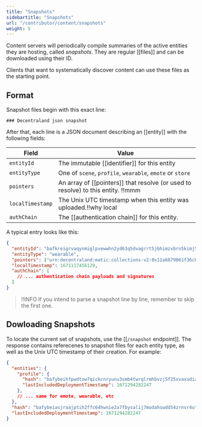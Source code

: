 ```yaml
---
title: "Snapshots"
sidebartitle: "Snapshots"
url: "/contributor/content/snapshots"
weight: 5
---
```


Content servers will periodically compile summaries of the active entities they are hosting, called _snapshots_. They are regular [[files]] and can be downloaded using their ID.

Clients that want to systematically discover content can use these files as the starting point.

## Format

Snapshot files begin with this exact line:

```
### Decentraland json snapshot
```

After that, each line is a JSON document describing an [[entity]] with the following fields:

| Field | Value |
| ----- | --- |
| `entityId` | The immutable [[identifier]] for this entity
| `entityType` | One of `scene`, `profile`, `wearable`, `emote` or `store`
| `pointers` | An array of [[pointers]] that resolve (or used to resolve) to this entity. !!mmm
| `localTimestamp` | The Unix UTC timestamp when this entity was uploaded.!!why local
| `authChain` | The [[authentication chain]] for this entity.

A typical entry looks like this:

```json
{
  "entityId": "bafkreigrvaqynmiglpvewwhn2yd63q5dvagrrt5jbhimzvbrn5kimj5zne",
  "entityType": "wearable",
  "pointers": ["urn:decentraland:matic:collections-v2:0x11a6879861f36cbad632a4e7226816a16139fb33:0"],
  "localTimestamp": 1671117456129,
  "authChain": [
    // ... authentication chain payloads and signatures
  ]
}
```

> !!INFO
> If you intend to parse a snapshot line by line, remember to skip the first one.

## Dowloading Snapshots

To locate the current set of snapshots, use the [[`/snapshot` endpoint]]. The response contains referecenes to snapshot files for each entity type, as well as the Unix UTC timestamp of their creation. For example:

```json
{
  "entities": {
    "profile": {
      "hash": "bafybeihfpwdtow7qickcnryunu3smb4twrqlrmhbvzj5f25xvaxudiayyy",
      "lastIncludedDeploymentTimestamp": 1671294282247
    },
    // ... same for emote, wearable, etc
  },
  "hash": "bafybeiasjraajptih2ffc64hwnie2a7fbysalij7modahswdd54zrnsr4u",
  "lastIncludedDeploymentTimestamp": 1671294282247
}
```


